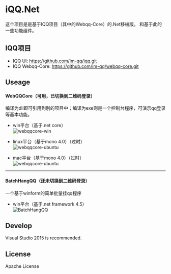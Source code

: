 iQQ.Net
=======
这个项目是是基于IQQ项目（其中的Webqq-Core）的.Net移植版。
和基于此的一些功能组件。

IQQ项目
---
* IQQ UI: https://github.com/im-qq/iqq.git
* IQQ Webqq-Core: https://github.com/im-qq/webqq-core.git

Useage
------------
#### WebQQCore（可用，已切换到二维码登录）
编译为dll即可引用到别的项目中；编译为exe则是一个控制台程序，可演示qq登录等基本功能。
* win平台（基于.net core）  
![webqqcore-win](https://raw.githubusercontent.com/huoshan12345/iQQ.Net/master/pic/webqqcore-win.png)

* linux平台（基于mono 4.0）（过时）  
![webqqcore-ubuntu](https://raw.githubusercontent.com/huoshan12345/iQQ.Net/master/pic/webqqcore-ubuntu.png)

* mac平台（基于mono 4.0）（过时）  
![webqqcore-ubuntu](https://raw.githubusercontent.com/huoshan12345/iQQ.Net/master/pic/webqqcore-mac.png)

------------
#### BatchHangQQ（还未切换到二维码登录）
一个基于winform的简单批量挂qq程序
* win平台（基于.net framework 4.5）  
![BatchHangQQ](https://raw.githubusercontent.com/huoshan12345/iQQ.Net/master/pic/BatchHangQQ.png)

Develop
------------
Visual Studio 2015 is recommended.

License
------------
Apache License
